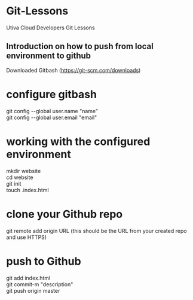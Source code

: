 # Git-Lessons
Utiva Cloud Developers Git Lessons 
## Introduction on  how to push from  local environment to github  
Downloaded Gitbash (https://git-scm.com/downloads)  
# configure gitbash  
git config --global user.name "name"  
git config --global user.email "email"  
# working with the configured environment  
mkdir website  
cd website  
git init  
touch .index.html  
# clone your Github repo  
git remote add origin URL (this should be the URL from your created repo and use HTTPS)  
# push to Github  
git add index.html  
git commit-m "description"  
git push origin master  
